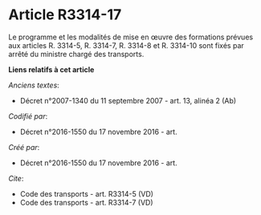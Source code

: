 # Article R3314-17

Le programme et les modalités de mise en œuvre des formations prévues aux articles R. 3314-5, R. 3314-7, R. 3314-8 et R.
3314-10 sont fixés par arrêté du ministre chargé des transports.

**Liens relatifs à cet article**

_Anciens textes_:

  - Décret n°2007-1340 du 11 septembre 2007 - art. 13, alinéa 2  (Ab)

_Codifié par_:

  - Décret n°2016-1550 du 17 novembre 2016 - art.

_Créé par_:

  - Décret n°2016-1550 du 17 novembre 2016 - art.

_Cite_:

  - Code des transports - art. R3314-5 (VD)
  - Code des transports - art. R3314-7 (VD)
